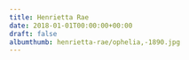 ```yaml
---
title: Henrietta Rae
date: 2018-01-01T00:00:00+00:00
draft: false
albumthumb: henrietta-rae/ophelia,-1890.jpg
---
```

